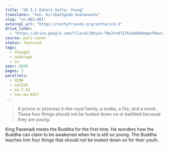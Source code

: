 ```yaml
---
title: "SN 3.1 Dahara Sutta: Young"
translator: "Ven. Kiribathgoda Gnanananda"
slug: "sn.003.001"
external_url: "https://suttafriends.org/sutta/sn3-1"
drive_links:
  - "https://drive.google.com/file/d/19Xy3x-TNa1Yo6T27h2o9DXKmQpefQeor/view?usp=drivesdk"
course: pali-canon
status: featured
tags:
  - thought
  - underage
  - sn
year: 2020
pages: 2
parallels:
  - d296
  - sa1226
  - sa-2.53
  - san-mu-kd17
---
```


> A prince or princess in the royal family, a snake, a fire, and a monk. These four things should not be looked down on or belittled because they are young.

King Pasenadi meets the Buddha for the first time. He wonders how the Buddha can claim to be awakened when he is still so young. The Buddha teaches him four things that should not be looked down on for their youth.

